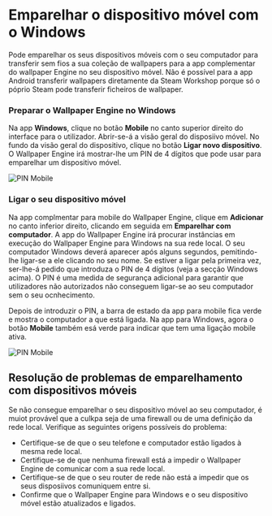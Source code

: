 # Emparelhar o dispositivo móvel com o Windows

Pode emparelhar os seus dispositivos móveis com o seu computador para transferir sem fios a sua coleção de wallpapers para a app complementar do wallpaper Engine no seu dispositivo móvel. Não é possível para a app Android transferir wallpapers diretamente da Steam Workshop porque só o póprio Steam pode transferir ficheiros de wallpaper.

### Preparar o Wallpaper Engine no Windows

Na app **Windows**, clique no botão **Mobile** no canto superior direito do interface para o utilizador. Abrir-se-á a visão geral do disposiivo móvel. No fundo da visão geral do dispositivo, clique no botão **Ligar novo dispositivo**. O Wallpaper Engine irá mostrar-lhe um PIN de 4 dígitos que pode usar para emparelhar um dispositivo móvel.

![PIN Mobile](/img/faq/mobile_pin.gif)

### Ligar o seu dispositivo móvel

Na app complmentar para mobile do Wallpaper Engine, clique em **Adicionar** no canto inferior direito, clicando em seguida em **Emparelhar com computador**. A app do Wallpaper Engine irá procurar instâncias em execução do Wallpaper Engine para Windows na sua rede local. O seu computador Windows deverá aparecer após alguns segundos, pemitindo-lhe ligar-se a ele clicando no seu nome. Se estiver a ligar pela primeira vez, ser-lhe-á pedido que introduza o PIN de 4 dígitos (veja a secção Windows acima). O PIN é uma medida de segurança adicional para garantir que utilizadores não autorizados não conseguem ligar-se ao seu computador sem o seu ocnhecimento.

Depois de introduzir o PIN, a barra de estado da app para mobile fica verde e mostra o computador a que está ligada. Na app para Windows, agora o botão **Mobile** também esá verde para indicar que tem uma ligação mobile ativa.

![PIN Mobile](/img/faq/mobile_pair.gif)

## Resolução de problemas de emparelhamento com dispositivos móveis

Se não consegue emparelhar o seu dispositivo móvel ao seu computador, é muiot provável que a culkpa seja de uma firewall ou de uma definição da rede local. Verifique as seguintes origens possíveis do problema:

* Certifique-se de que o seu telefone e computador estão ligados à mesma rede local.
* Certifique-se de que nenhuma firewall está a impedir o Wallpaper Engine de comunicar com a sua rede local.
* Certifique-se de que o seu router de rede não está a impedir que os seus disposiivos comuniquem entre si.
* Confirme que o Wallpaper Engine para Windows e o seu dispositivo móvel estão atualizados e ligados.
